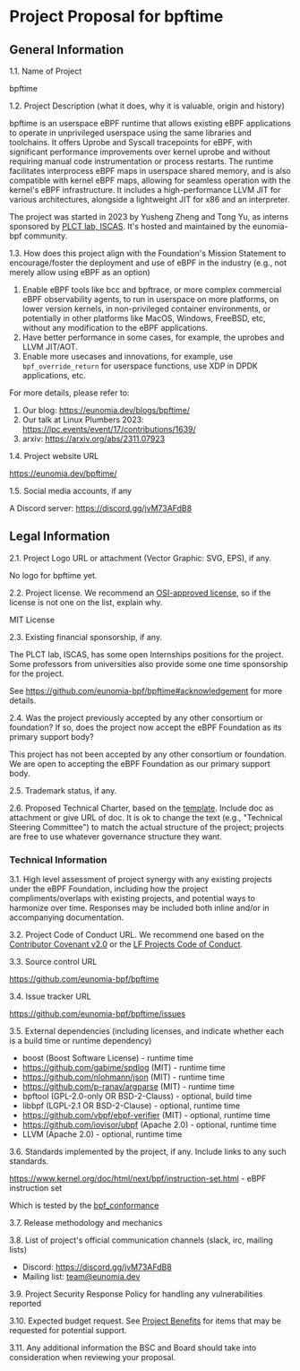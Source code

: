 # Project Proposal for bpftime

## General Information

1.1. Name of Project

bpftime

1.2. Project Description (what it does, why it is valuable, origin and history)

bpftime is an userspace eBPF runtime that allows existing eBPF applications to operate in unprivileged userspace using the same libraries and toolchains. It offers Uprobe and Syscall tracepoints for eBPF, with significant performance improvements over kernel uprobe and without requiring manual code instrumentation or process restarts. The runtime facilitates interprocess eBPF maps in userspace shared memory, and is also compatible with kernel eBPF maps, allowing for seamless operation with the kernel's eBPF infrastructure. It includes a high-performance LLVM JIT for various architectures, alongside a lightweight JIT for x86 and an interpreter.

The project was started in 2023 by Yusheng Zheng and Tong Yu, as interns sponsored by [PLCT lab, ISCAS](https://plctlab.github.io/). It's hosted and maintained by the eunomia-bpf community.

1.3. How does this project align with the Foundation's Mission Statement to encourage/foster the deployment and use of eBPF in the industry (e.g., not merely allow using eBPF as an option)

1. Enable eBPF tools like bcc and bpftrace, or more complex commercial eBPF observability agents, to run in userspace on more platforms, on lower version kernels, in non-privileged container environments, or potentially in other platforms like MacOS, Windows, FreeBSD, etc, without any modification to the eBPF applications.
2. Have better performance in some cases, for example, the uprobes and LLVM JIT/AOT.
3. Enable more usecases and innovations, for example, use `bpf_override_return` for userspace functions, use XDP in DPDK applications, etc.

For more details, please refer to:

1. Our blog: <https://eunomia.dev/blogs/bpftime/>
2. Our talk at Linux Plumbers 2023: <https://lpc.events/event/17/contributions/1639/>
3. arxiv: <https://arxiv.org/abs/2311.07923>

1.4. Project website URL

<https://eunomia.dev/bpftime/>

1.5. Social media accounts, if any

A Discord server: <https://discord.gg/jvM73AFdB8>

## Legal Information

2.1. Project Logo URL or attachment (Vector Graphic: SVG, EPS), if any.

No logo for bpftime yet.

2.2. Project license.  We recommend an [OSI-approved license](https://opensource.org/licenses), so if the license is not one on the list, explain why.

MIT License

2.3. Existing financial sponsorship, if any.

The PLCT lab, ISCAS, has some open Internships positions for the project. Some professors from universities also provide some one time sponsorship for the project.

See <https://github.com/eunomia-bpf/bpftime#acknowledgement> for more details.

2.4. Was the project previously accepted by any other consortium or foundation?
     If so, does the project now accept the eBPF Foundation as its primary support
     body?

This project has not been accepted by any other consortium or foundation. We are open to accepting the eBPF Foundation as our primary support body.

2.5. Trademark status, if any.

2.6. Proposed Technical Charter, based on the [template](Technical%20Charter%20%28custom+data%29%20--%20LF%20Projects,%20LLC%204-10-2019%20FINAL.docx).
Include doc as attachment or give URL of doc.  It is ok to change the
text (e.g., "Technical Steering Committee") to match the actual structure of
the project; projects are free to use whatever governance structure they want.

### Technical Information

3.1. High level assessment of project synergy with any existing projects under the eBPF Foundation, including how the project compliments/overlaps with existing projects, and potential ways to harmonize over time. Responses may be included both inline and/or in accompanying documentation.

3.2. Project Code of Conduct URL.  We recommend one based on the [Contributor Covenant v2.0](https://www.contributor-covenant.org/version/2/0/code_of_conduct/) or the [LF Projects Code of Conduct](https://lfprojects.org/policies/code-of-conduct/).

3.3. Source control URL

<https://github.com/eunomia-bpf/bpftime>

3.4. Issue tracker URL

<https://github.com/eunomia-bpf/bpftime/issues>

3.5. External dependencies (including licenses, and indicate whether each is a build time or runtime dependency)

- boost (Boost Software License) - runtime time
- <https://github.com/gabime/spdlog> (MIT) - runtime time
- <https://github.com/nlohmann/json> (MIT) - runtime time
- <https://github.com/p-ranav/argparse> (MIT) - runtime time
- bpftool (GPL-2.0-only OR BSD-2-Clauss) - optional, build time
- libbpf (LGPL-2.1 OR BSD-2-Clause) - optional, runtime time
- <https://github.com/vbpf/ebpf-verifier> (MIT) - optional, runtime time
- <https://github.com/iovisor/ubpf> (Apache 2.0) - optional, runtime time
- LLVM (Apache 2.0) - optional, runtime time

3.6. Standards implemented by the project, if any. Include links to any such standards.

<https://www.kernel.org/doc/html/next/bpf/instruction-set.html> - eBPF instruction set

Which is tested by the [bpf_conformance](https://github.com/Alan-Jowett/bpf_conformance)

3.7. Release methodology and mechanics

3.8. List of project's official communication channels (slack, irc, mailing lists)

- Discord: <https://discord.gg/jvM73AFdB8>
- Mailing list: <team@eunomia.dev>

3.9. Project Security Response Policy for handling any vulnerabilities reported

3.10. Expected budget request.  See [Project Benefits](project-progression-policy.md#benefits-of-being-a-recognized-foundation-project) for items that may be requested for potential support.

3.11. Any additional information the BSC and Board should take into consideration when reviewing your proposal.

